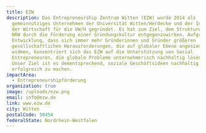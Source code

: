 ```yaml
---
title: EZW
description: Das Entrepreneurship Zentrum Witten (EZW) wurde 2014 als
  gemeinnütziges Unternehmen der Universität Witten/Herdecke und der Initiative
  der Wirtschaft für die UW/H gegründet. Es hat zum Ziel, dem Strukturwandel in
  NRW durch die Förderung einer Gründungskultur entgegenzuwirken. Aufgrund der
  Entwicklung, dass sich immer mehr Gründerinnen und Gründer größeren
  gesellschaftlichen Herausforderungen, die auf globaler Ebene angesiedelt sind,
  widmen, konzentriert sich das EZW auf die Unterstützung von Social
  Entrepreneuren, die globale Probleme unternehmerisch nachhaltig lösen wollen.
  Unser Ziel ist es dementsprechend, soziale Geschäftsideen nachhaltig
  erfolgreich zu machen.
impactArea:
  - Entrepreneurshipförderung
organization: true
image: /uploads/ezw.png
email: info@ezw.de
link: www.ezw.de
city: Witten
postalCode: 58454
federalState: Nordrhein-Westfalen
---
```

